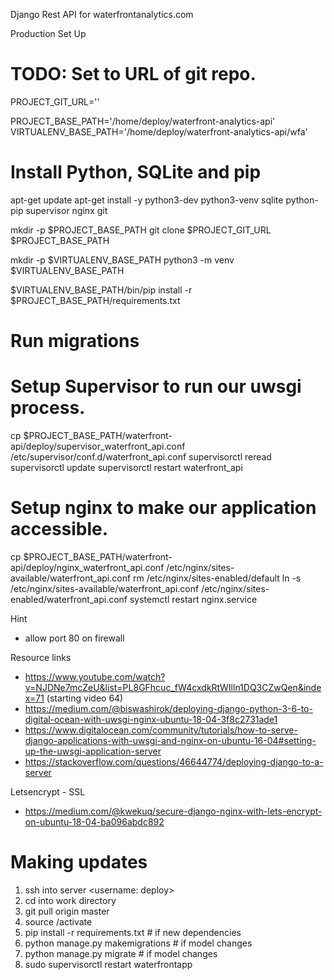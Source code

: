 Django Rest API for waterfrontanalytics.com

Production Set Up

# TODO: Set to URL of git repo.
PROJECT_GIT_URL=''

PROJECT_BASE_PATH='/home/deploy/waterfront-analytics-api'
VIRTUALENV_BASE_PATH='/home/deploy/waterfront-analytics-api/wfa'

# Install Python, SQLite and pip
apt-get update
apt-get install -y python3-dev python3-venv sqlite python-pip supervisor nginx git

mkdir -p $PROJECT_BASE_PATH
git clone $PROJECT_GIT_URL $PROJECT_BASE_PATH

mkdir -p $VIRTUALENV_BASE_PATH
python3 -m venv $VIRTUALENV_BASE_PATH

$VIRTUALENV_BASE_PATH/bin/pip install -r $PROJECT_BASE_PATH/requirements.txt

# Run migrations

# Setup Supervisor to run our uwsgi process.
cp $PROJECT_BASE_PATH/waterfront-api/deploy/supervisor_waterfront_api.conf /etc/supervisor/conf.d/waterfront_api.conf
supervisorctl reread
supervisorctl update
supervisorctl restart waterfront_api

# Setup nginx to make our application accessible.
cp $PROJECT_BASE_PATH/waterfront-api/deploy/nginx_waterfront_api.conf /etc/nginx/sites-available/waterfront_api.conf
rm /etc/nginx/sites-enabled/default
ln -s /etc/nginx/sites-available/waterfront_api.conf /etc/nginx/sites-enabled/waterfront_api.conf
systemctl restart nginx.service

Hint
- allow port 80 on firewall

Resource links
- https://www.youtube.com/watch?v=NJDNe7mcZeU&list=PL8GFhcuc_fW4cxdkRtWIlln1DQ3CZwQen&index=71 (starting video 64)
- https://medium.com/@biswashirok/deploying-django-python-3-6-to-digital-ocean-with-uwsgi-nginx-ubuntu-18-04-3f8c2731ade1
- https://www.digitalocean.com/community/tutorials/how-to-serve-django-applications-with-uwsgi-and-nginx-on-ubuntu-16-04#setting-up-the-uwsgi-application-server
- https://stackoverflow.com/questions/46644774/deploying-django-to-a-server

Letsencrypt - SSL
- https://medium.com/@kwekuq/secure-django-nginx-with-lets-encrypt-on-ubuntu-18-04-ba096abdc892


# Making updates

1. ssh into server <username: deploy>
2. cd into work directory
3. git pull origin master
4. source <path to env>/activate
5. pip install -r requirements.txt # if new dependencies
6. python manage.py makemigrations # if model changes
7. python manage.py migrate # if model changes
8. sudo supervisorctl restart waterfrontapp
